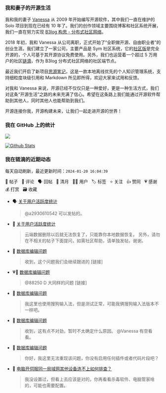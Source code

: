 ### 我和妻子的开源生活

我和我的妻子 [Vanessa](https://github.com/Vanessa219) 从 2009 年开始编写开源软件，其中我们一直在维护的 Solo 项目到现在已经有 10 年了。我们的创作领域主要围绕博客和社区系统开展，我们一直在努力实现 [B3log 构思 - 分布式社区网络](https://ld246.com/article/1546941897596)。

2018 年初，我和 Vanessa 从公司离职，正式开始了“全职做开源、自由职业者”的创业生涯。我们建立了一家公司，主要产品是 Sym 社区系统，它的[社区版](https://github.com/88250/symphony)是完全开源的，个人可基于其开源协议免费使用。另外，我们也运营着一个超过 5 万用户的社区[链滴](https://ld246.com)，作为 B3log 分布式社区网络的社区端节点。

最近我们开启了新项目[思源笔记](https://github.com/siyuan-note/siyuan)，这是一款本地离线优先的个人知识管理系统，支持细粒度块级引用和 Markdown 所见即所得，欢迎大家来试用和反馈。

对我和 Vanessa 来说，开源已经不仅仅只是一种爱好，更是一种生活方式，我们对这条“开源生活”之路的未来充满了信心。希望在这条路上我们能通过开源软件帮助到其他人，同时其他人也能帮助到我们。

开源连接你我，开源构建未来，让我们一起走进开源的世界！

### 我在 GitHub 上的统计

<a title="Hits" target="_blank" href="https://github.com/88250/88250"><img src="https://hits.b3log.org/88250/88250.svg"></a>

[![Github Stats](https://github-readme-stats.vercel.app/api?username=88250&theme=tokyonight&show_icons=true)](https://github.com/88250)

<!--events start -->

### 我在链滴的近期动态

每天自动刷新，最近更新时间：`2024-01-20 16:04:39`

📝 帖子 &nbsp; 💬 评论 &nbsp; 🗣 回帖 &nbsp; 🌙 清月 &nbsp; 👨‍💻 用户 &nbsp; 🏷️ 标签 &nbsp; ⭐️ 关注 &nbsp; 👍 赞同 &nbsp; 💗 感谢 &nbsp; 💰 打赏 &nbsp; 🗃 收藏

* 🗣 [关于用户活跃度统计](https://ld246.com/article/1458624687933/comment/1705717627981#comments)

  > @a2930610542 可以发帖的。
* 💬 [关于用户活跃度统计](https://ld246.com/article/1458624687933/comment/1705717627981#comments)

  > 云端数据删除以后就无法恢复了，只能靠你本地数据恢复。 另外，请勿在不相关的帖子下面提问，如需社区帮助，请单独发帖，谢谢。
* 💬 [数据库编辑问题](https://ld246.com/article/1705675165888/comment/1705712089241#comments)

  > 收到，这个问题我们会继续跟进的 [链接]
* 💗💬 [数据库编辑问题](https://ld246.com/article/1705675165888/comment/1705710496478#comments)

  > @88250 D 大同样的问题 [链接]
* 💬 [数据库编辑问题](https://ld246.com/article/1705675165888/comment/1705676046675#comments)

  > 我这里也使用搜狗输入法，但是测试正常，可能我俩搜狗输入法版本不一样吧。
* 💬 [数据库编辑问题](https://ld246.com/article/1705675165888/comment/1705675615907#comments)

  > 收到，这有点不对劲，暂时不太确定什么原因。 @Vanessa 有空看看。
* 💬 [数据库编辑问题](https://ld246.com/article/1705675165888/comment/1705675295897#comments)

  > 你好，我这里无法重现该问题，你没有启用任何插件或者代码片段吧？
* 💬 [电脑开伺服同一局域网其他设备连不上如何排查？](https://ld246.com/article/1705670589600/comment/1705672006626#comments)

  > 我没设置过，但看上去应该是对的，你再看看杀毒软件、电脑管家啥的，可能也需要配置。


<!--events end -->

